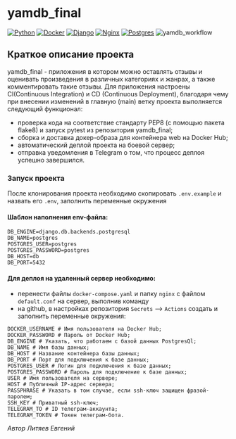 # yamdb_final

[![Python](https://img.shields.io/badge/Made%20with-Python-green?logo=python&logoColor=white&color)](https://www.python.org/)
[![Docker](https://img.shields.io/static/v1?message=docker&logo=docker&labelColor=5c5c5c&color=002c66&logoColor=white&label=%20&style=plastic)](https://www.docker.com/)
[![Django](https://img.shields.io/static/v1?message=django&logo=django&labelColor=5c5c5c&color=0c4b33&logoColor=white&label=%20&style=plastic)](https://www.djangoproject.com/)
[![Nginx](https://img.shields.io/static/v1?message=nginx&logo=nginx&labelColor=5c5c5c&color=009900&logoColor=white&label=%20&style=plastic)](https://nginx.org/)
[![Postgres](https://img.shields.io/static/v1?message=postgresql&logo=postgresql&labelColor=5c5c5c&color=1182c3&logoColor=white&label=%20&style=plastic)](https://www.postgresql.org/)
![yamdb_workflow](https://github.com/elityaev/yamdb_final/actions/workflows/yamdb_workflow.yml/badge.svg)

## Краткое описание проекта
yamdb_final - приложения в котором можно оставлять отзывы и оценивать 
произведения в различных категориях и жанрах, а также комментировать такие отзывы. 
Для приложения настроены CI(Continuous Integration) и CD (Continuous Deployment), 
благодаря чему при внесении изменений в главную (main) ветку проекта 
выполняется следующий функционал:
* проверка кода на соответствие стандарту PEP8 (с помощью пакета flake8) 
и запуск pytest из репозитория yamdb_final;
* сборка и доставка докер-образа для контейнера web на Docker Hub;
* автоматический деплой проекта на боевой сервер;
* отправка уведомления в Telegram о том, что процесс деплоя успешно завершился.


### Запуск проекта

После клонирования проекта необходимо cкопировать `.env.example` и назвать его `.env`, 
заполнить переменные окружения

#### Шаблон наполнения env-файла:
```
DB_ENGINE=django.db.backends.postgresql
DB_NAME=postgres
POSTGRES_USER=postgres
POSTGRES_PASSWORD=postgres
DB_HOST=db
DB_PORT=5432
```
#### Для деплоя на удаленный сервер необходимо:

* перенести файлы `docker-compose.yaml` и папку `nginx` c файлом `default.conf`
на сервер, выполнив команду
* на github, в настройках репозитория `Secrets` --> `Actions` создать и заполнить переменные окружения:
```
DOCKER_USERNAME # Имя пользователя на Docker Hub;
DOCKER_PASSWORD # Пароль от Docker Hub;
DB_ENGINE # Указать, что работаем с базой данных PostgresQl;
DB_NAME # Имя базы данных;
DB_HOST # Название контейнера базы данных; 
DB_PORT # Порт для подключения к базе данных;
POSTGRES_USER # Логин для подключения к базе данных;
POSTGRES_PASSWORD # Пароль для подключение к базе данных;
USER # Имя пользователя на сервере;
HOST # Публичный IP-адрес сервера;
PASSPHRASE # Указать в том случае, если ssh-ключ защищен фразой-паролем;
SSH_KEY # Приватный ssh-ключ;
TELEGRAM_TO # ID телеграм-аккаунта;
TELEGRAM_TOKEN # Токен телеграм-бота.
```

_Автор
Литяев Евгений_